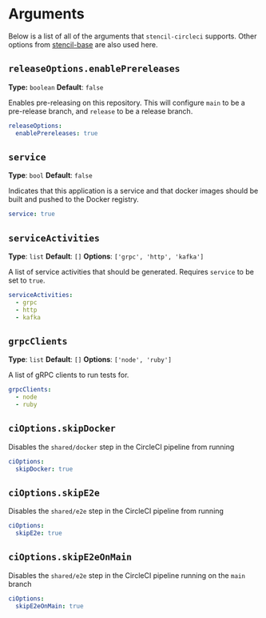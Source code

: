 # Arguments

Below is a list of all of the arguments that `stencil-circleci` supports. Other options from [stencil-base](TODO) are also used here.

## `releaseOptions.enablePrereleases`

**Type:** `boolean`
**Default**: `false`

Enables pre-releasing on this repository. This will configure `main` to be a pre-release branch, and `release` to be a release branch.

```yaml
releaseOptions:
  enablePrereleases: true
```

## `service`

**Type**: `bool`
**Default**: `false`

Indicates that this application is a service and that docker images should be built and pushed to the Docker registry.

```yaml
service: true
```

## `serviceActivities`

**Type**: `list`
**Default**: `[]`
**Options**: `['grpc', 'http', 'kafka']`

A list of service activities that should be generated. Requires `service` to be set to `true`.

```yaml
serviceActivities:
  - grpc
  - http
  - kafka
```

## `grpcClients`

**Type**: `list`
**Default**: `[]`
**Options**: `['node', 'ruby']`

A list of gRPC clients to run tests for.

```yaml
grpcClients:
  - node
  - ruby
```

## `ciOptions.skipDocker`

Disables the `shared/docker` step in the CircleCI pipeline from running

```yaml
ciOptions:
  skipDocker: true
```

## `ciOptions.skipE2e`

Disables the `shared/e2e` step in the CircleCI pipeline from running

```yaml
ciOptions:
  skipE2e: true
```

## `ciOptions.skipE2eOnMain`
Disables the `shared/e2e` step in the CircleCI pipeline running on the `main` branch

```yaml
ciOptions:
  skipE2eOnMain: true
```
